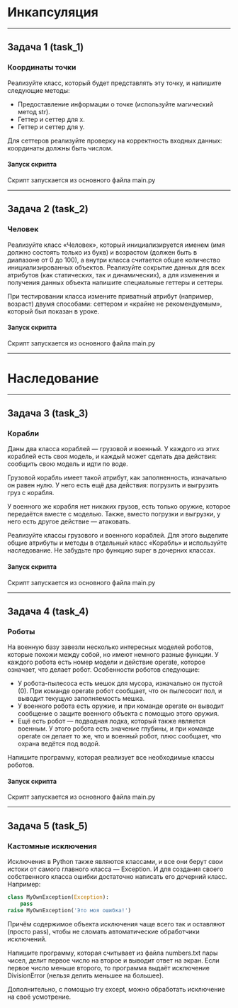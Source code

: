 # Инкапсуляция
***
## Задача 1 (task_1)
### Координаты точки
Реализуйте класс, который будет представлять эту точку, и напишите следующие методы:

* Предоставление информации о точке (используйте магический метод str).
* Геттер и сеттер для x.
* Геттер и сеттер для y.

Для сеттеров реализуйте проверку на корректность входных данных: координаты должны быть числом.

#### Запуск скрипта
Скрипт запускается из основного файла main.py
***
## Задача 2 (task_2)
### Человек
Реализуйте класс «Человек», который инициализируется именем (имя должно состоять только из букв) и возрастом (должен быть в диапазоне от 0 до 100), а внутри класса считается общее количество инициализированных объектов. Реализуйте сокрытие данных для всех атрибутов (как статических, так и динамических), а для изменения и получения данных объекта напишите специальные геттеры и сеттеры. 

При тестировании класса измените приватный атрибут (например, возраст) двумя способами: сеттером и «крайне не рекомендуемым», который был показан в уроке.

#### Запуск скрипта
Скрипт запускается из основного файла main.py
***
# Наследование
***
## Задача 3 (task_3)
### Корабли
Даны два класса кораблей — грузовой и военный. У каждого из этих кораблей есть своя модель, и каждый может сделать два действия: сообщить свою модель и идти по воде. 

Грузовой корабль имеет такой атрибут, как заполненность, изначально он равен нулю. У него есть ещё два действия: погрузить и выгрузить груз с корабля. 

У военного же корабля нет никаких грузов, есть только оружие, которое передаётся вместе с моделью. Также, вместо погрузки и выгрузки, у него есть другое действие — атаковать.

Реализуйте классы грузового и военного кораблей. Для этого выделите общие атрибуты и методы в отдельный класс «Корабль» и используйте наследование. Не забудьте про функцию super в дочерних классах.
#### Запуск скрипта
Скрипт запускается из основного файла main.py
***
## Задача 4 (task_4)
### Роботы
На военную базу завезли несколько интересных моделей роботов, которые похожи между собой, но имеют немного разные функции. У каждого робота есть номер модели и действие operate, которое означает, что делает робот. Особенности роботов следующие:

* У робота-пылесоса есть мешок для мусора, изначально он пустой (0). При команде operate робот сообщает, что он пылесосит пол, и выводит текущую заполняемость мешка.
* У военного робота есть оружие, и при команде operate он выводит сообщение о защите военного объекта с помощью этого оружия.
* Ещё есть робот — подводная лодка, который также является военным. У этого робота есть значение глубины, и при команде operate он делает то же, что и военный робот, плюс сообщает, что охрана ведётся под водой.

Напишите программу, которая реализует все необходимые классы роботов.
#### Запуск скрипта
Скрипт запускается из основного файла main.py
***
## Задача 5 (task_5) 
### Кастомные исключения
Исключения в Python также являются классами, и все они берут свои истоки от самого главного класса — Exception. И для создания своего собственного класса ошибки достаточно написать его дочерний класс. 
Например:
```python
class MyOwnException(Exception):
    pass
raise MyOwnException('Это моя ошибка!')
```


 

Причём содержимое объекта исключения чаще всего так и оставляют (просто pass), чтобы не сломать автоматические обработчики исключений.

Напишите программу, которая считывает из файла numbers.txt пары чисел, делит первое число на второе и выводит ответ на экран. Если первое число меньше второго, то программа выдаёт исключение DivisionError (нельзя делить меньшее на большее). 

Дополнительно, с помощью try except, можно обработать исключение на своё усмотрение.
